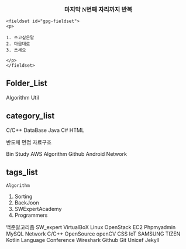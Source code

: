 
<b><font size = '3' face = "돋움체"><center>마지막 N번째 자리까지 반복</center></font></b>  

```
<fieldset id="gpg-fieldset">
<p>   

1. 쓰고싶은말
2. 마음대로
3. 쓰세요

</p>
</fieldset>
```



## Folder_List

Algorithm
Util

## category_list

C/C++
DataBase
Java
C#
HTML

반도체
면접
자료구조


Bin
Study
AWS
Algorithm
Github
Android
Network



## tags_list


`Algorithm`
1. Sorting
2. BaekJoon
3. SWExpertAcademy
4. Programmers


백준알고리즘
SW_expert
VirtualBoX
Linux
OpenStack
EC2
Phpmyadmin
MySQL
Network
C/C++
OpenSource
openCV
CSS
IoT
SAMSUNG
TIZEN
Kotlin
Language
Conference
Wireshark
Github
Git
Unicef
Jekyll
